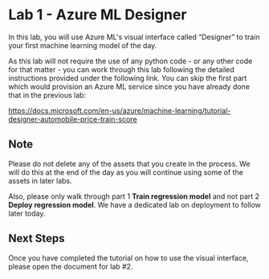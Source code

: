 # Lab 1 - Azure ML Designer

In this lab, you will use Azure ML's visual interface called “Designer” to train your first machine learning model of the day. 

As this lab will not require the use of any python code - or any other code for that matter - you can work through this lab following the detailed instructions provided under the following link. You can skip the first part which would provision an Azure ML service since you have already done that in the previous lab: 

https://docs.microsoft.com/en-us/azure/machine-learning/tutorial-designer-automobile-price-train-score 

## Note

Please do not delete any of the assets that you create in the process. We will do this at the end of the day as you will continue using some of the assets in later labs.

Also, please only walk through part 1 **Train regression model** and not part 2 **Deploy regression model**. We have a dedicated lab on deployment to follow later today.

## Next Steps

Once you have completed the tutorial on how to use the visual interface, please open the document for lab #2.
